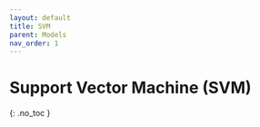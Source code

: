 ```yaml
---
layout: default
title: SVM
parent: Models
nav_order: 1
---
```


# Support Vector Machine (SVM)
{: .no_toc }